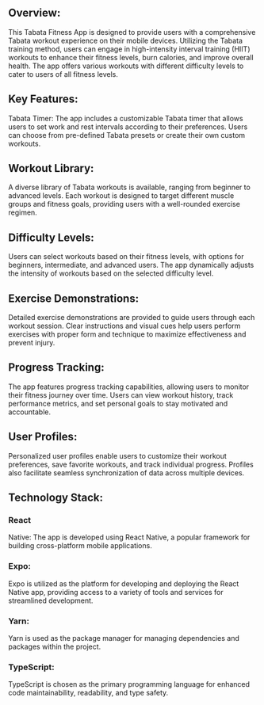## Overview:
This Tabata Fitness App is designed to provide users with a comprehensive Tabata workout experience on their mobile devices. Utilizing the Tabata training method, users can engage in high-intensity interval training (HIIT) workouts to enhance their fitness levels, burn calories, and improve overall health. The app offers various workouts with different difficulty levels to cater to users of all fitness levels.

## Key Features:
Tabata Timer: The app includes a customizable Tabata timer that allows users to set work and rest intervals according to their preferences. Users can choose from pre-defined Tabata presets or create their own custom workouts.

## Workout Library: 
A diverse library of Tabata workouts is available, ranging from beginner to advanced levels. Each workout is designed to target different muscle groups and fitness goals, providing users with a well-rounded exercise regimen.

## Difficulty Levels: 
Users can select workouts based on their fitness levels, with options for beginners, intermediate, and advanced users. The app dynamically adjusts the intensity of workouts based on the selected difficulty level.

## Exercise Demonstrations: 
Detailed exercise demonstrations are provided to guide users through each workout session. Clear instructions and visual cues help users perform exercises with proper form and technique to maximize effectiveness and prevent injury.

## Progress Tracking: 
The app features progress tracking capabilities, allowing users to monitor their fitness journey over time. Users can view workout history, track performance metrics, and set personal goals to stay motivated and accountable.

## User Profiles: 
Personalized user profiles enable users to customize their workout preferences, save favorite workouts, and track individual progress. Profiles also facilitate seamless synchronization of data across multiple devices.

## Technology Stack:

### React 
Native: The app is developed using React Native, a popular framework for building cross-platform mobile applications.
### Expo: 
Expo is utilized as the platform for developing and deploying the React Native app, providing access to a variety of tools and services for streamlined development.
### Yarn: 
Yarn is used as the package manager for managing dependencies and packages within the project.
### TypeScript: 
TypeScript is chosen as the primary programming language for enhanced code maintainability, readability, and type safety.
